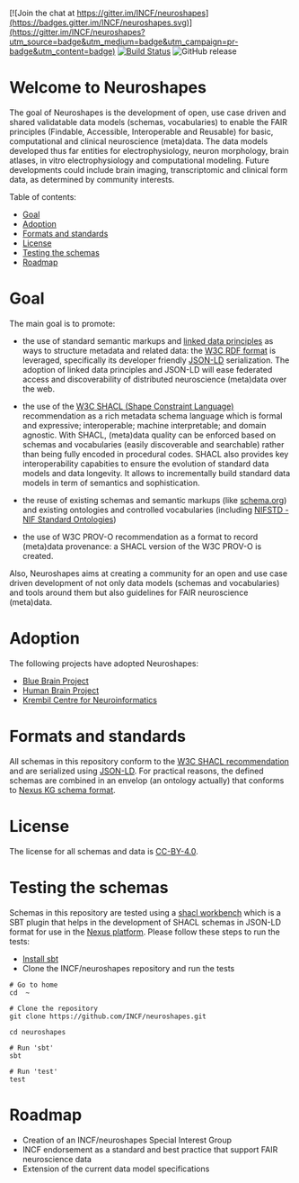 [![Join the chat at https://gitter.im/INCF/neuroshapes](https://badges.gitter.im/INCF/neuroshapes.svg)](https://gitter.im/INCF/neuroshapes?utm_source=badge&utm_medium=badge&utm_campaign=pr-badge&utm_content=badge)
[![Build Status](https://travis-ci.org/INCF/neuroshapes.svg?branch=master)](https://travis-ci.org/INCF/neuroshapes)
![GitHub release](https://img.shields.io/github/release/INCF/neuroshapes.svg)

# Welcome to Neuroshapes
The goal of Neuroshapes is the development of open, use case driven and shared validatable data models (schemas, vocabularies) to enable the FAIR principles (Findable, Accessible, Interoperable and Reusable) for basic, computational and clinical neuroscience (meta)data.
The data models developed thus far entities for electrophysiology, neuron morphology, brain atlases, in vitro electrophysiology and computational modeling.
Future developments could include brain imaging, transcriptomic and clinical form data, as determined by community interests.

Table of contents:

* [Goal](#goal)
* [Adoption](#adoption)
* [Formats and standards](#formats-and-standards)
* [License](#License)
* [Testing the schemas](#testing-the-schemas)
* [Roadmap](#roadmap)

# Goal

The main goal is to  promote:


* the use of standard semantic markups and [linked data principles](https://www.w3.org/standards/semanticweb/data) as ways to structure metadata and related data: the [W3C RDF format](https://www.w3.org/RDF/) is leveraged, specifically its developer friendly [JSON-LD](https://json-ld.org/) serialization. The adoption of linked data principles and JSON-LD will ease federated access and discoverability of distributed neuroscience (meta)data over the web.


*  the use of the [W3C SHACL (Shape Constraint Language)](https://www.w3.org/TR/shacl) recommendation as a rich metadata schema language which is formal and expressive; interoperable; machine interpretable; and domain agnostic. With SHACL, (meta)data quality can be enforced based on schemas and vocabularies (easily discoverable and searchable) rather than being fully encoded in procedural codes. SHACL also provides key interoperability capabities to ensure the evolution of standard data models and data longevity. It allows to incrementally build standard data models in term of semantics and sophistication.



*  the reuse of existing schemas and semantic markups (like [schema.org](http://schema.org/)) and existing ontologies and controlled vocabularies (including [NIFSTD - NIF Standard Ontologies](https://github.com/SciCrunch/NIF-Ontology))



*  the use of  W3C PROV-O recommendation as a format to record (meta)data provenance: a SHACL version of the W3C PROV-O is created.


Also, Neuroshapes aims at creating a community for an open and use case driven development of not only data models (schemas and vocabularies) and tools around them but also guidelines for FAIR neuroscience (meta)data. 


# Adoption

The following projects have adopted Neuroshapes:

* [Blue Brain Project](https://bluebrain.epfl.ch)
* [Human Brain Project](https://www.humanbrainproject.eu/en/)
* [Krembil Centre for Neuroinformatics](https://www.camh.ca/en/science-and-research/institutes-and-centres/krembil-centre-for-neuroinformatics)

# Formats and standards
All schemas in this repository conform to the [W3C SHACL recommendation](https://www.w3.org/TR/shacl) and are serialized using [JSON-LD](https://www.w3.org/TR/2014/REC-json-ld-20140116/). For practical reasons, the defined schemas are combined in an envelop (an ontology actually) that conforms to [Nexus KG schema format](https://bbp-nexus.epfl.ch/dev/schema-documentation/documentation/shacl-schemas.html#shacl-schemas). 

# License
The license for all schemas and data is [CC-BY-4.0](https://github.com/INCF/neuroshapes/blob/master/LICENSE).

# Testing the schemas
Schemas in this repository are tested using a [shacl workbench](https://github.com/BlueBrain/sbt-nexus-workbench) which is a SBT plugin that helps in the development of SHACL schemas in JSON-LD format for use in the [Nexus platform](https://github.com/BlueBrain/nexus). 
Please follow these steps to run the tests:

* [Install sbt](https://www.scala-sbt.org/1.0/docs/Setup.html)
* Clone the INCF/neuroshapes repository and run the tests

```shell
# Go to home
cd  ~

# Clone the repository
git clone https://github.com/INCF/neuroshapes.git

cd neuroshapes

# Run 'sbt'
sbt

# Run 'test'
test

  ```
  
  
# Roadmap

* Creation of an INCF/neuroshapes Special Interest Group
* INCF endorsement as a standard and best practice that support FAIR neuroscience data
* Extension of the current data model specifications
